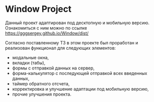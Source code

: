 # Window Project

Данный проект адаптирован под десктопную и мобильную версию. Ознакомиться с ним можно по ссылке https://gggsergey.github.io/Window/dist/

Согласно поставленному ТЗ в этом проекте был проработан и реализован функционал для следующих элементов:
- модальные окна,
- вкладки (табы),
- формы с отправкой данных на сервер,
- форма-калькулятор с последующей отправкой всех введенных данных,
- таймер обратного отсчета,
- корректировка и улучшение адаптации под мобильную версию,
- прочие улучшения проекта.
